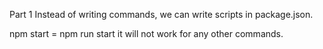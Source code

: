 Part 1
Instead of writing commands, we can write scripts in package.json.

npm start = npm run start
it will not work for any other commands.

